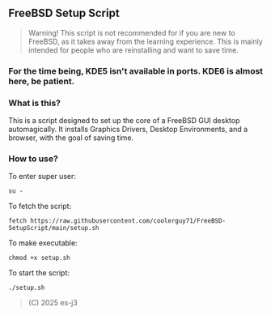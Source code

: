 ## FreeBSD Setup Script

> Warning! This script is not recommended for if you are new to FreeBSD, as it takes away from the learning experience. This is mainly intended for people who are reinstalling and want to save time. 

### For the time being, KDE5 isn't available in ports. KDE6 is almost here, be patient.

### What is this?

This is a script designed to set up the core of a FreeBSD GUI desktop automagically. It installs Graphics Drivers, Desktop Environments, and a browser, with the goal of saving time.

### How to use? 

To enter super user:

```su -```

To fetch the script:

```fetch https://raw.githubusercontent.com/coolerguy71/FreeBSD-SetupScript/main/setup.sh``` 

To make executable:

```chmod +x setup.sh```

To start the script:

```./setup.sh```

> (C) 2025 es-j3
